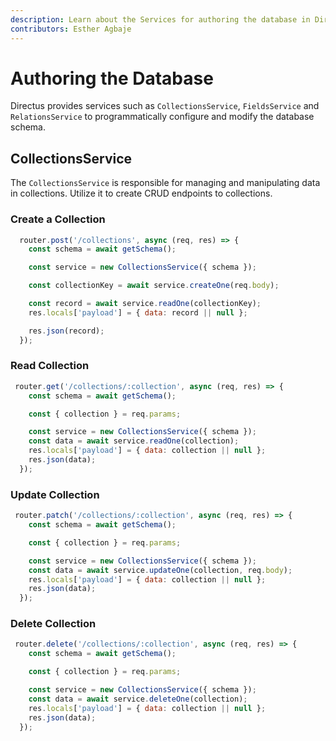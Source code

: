 ```yaml
---
description: Learn about the Services for authoring the database in Directus and how to utilize them when building extensions.
contributors: Esther Agbaje
---
```


# Authoring the Database

Directus provides services such as `CollectionsService`, `FieldsService` and `RelationsService` to programmatically
configure and modify the database schema.

## CollectionsService

The `CollectionsService` is responsible for managing and manipulating data in collections. Utilize it to create CRUD
endpoints to collections.

### Create a Collection

```js
  router.post('/collections', async (req, res) => {
    const schema = await getSchema();

    const service = new CollectionsService({ schema });

    const collectionKey = await service.createOne(req.body);

    const record = await service.readOne(collectionKey);
    res.locals['payload'] = { data: record || null };

    res.json(record);
  });
```

### Read Collection

```js
 router.get('/collections/:collection', async (req, res) => {
    const schema = await getSchema();

    const { collection } = req.params;

    const service = new CollectionsService({ schema });
    const data = await service.readOne(collection);
    res.locals['payload'] = { data: collection || null };
    res.json(data);
  });
```

### Update Collection

```js
 router.patch('/collections/:collection', async (req, res) => {
    const schema = await getSchema();

    const { collection } = req.params;

    const service = new CollectionsService({ schema });
    const data = await service.updateOne(collection, req.body);
    res.locals['payload'] = { data: collection || null };
    res.json(data);
  });
```

### Delete Collection

```js
 router.delete('/collections/:collection', async (req, res) => {
    const schema = await getSchema();

    const { collection } = req.params;

    const service = new CollectionsService({ schema });
    const data = await service.deleteOne(collection);
    res.locals['payload'] = { data: collection || null };
    res.json(data);
  });
```
